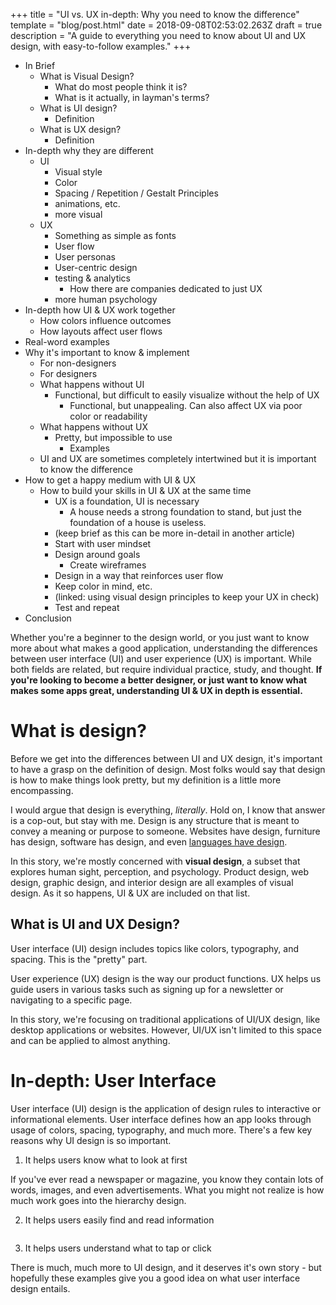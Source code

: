 +++
title = "UI vs. UX in-depth: Why you need to know the difference"
template = "blog/post.html"
date = 2018-09-08T02:53:02.263Z
draft = true
description = "A guide to everything you need to know about UI and UX design, with easy-to-follow examples."
+++
- In Brief
  - What is Visual Design?
    - What do most people think it is?
    - What is it actually, in layman's terms?
  - What is UI design?
    - Definition
  - What is UX design?
    - Definition
- In-depth why they are different
  - UI
    - Visual style
    - Color
    - Spacing / Repetition / Gestalt Principles
    - animations, etc.
    - more visual
  - UX
    - Something as simple as fonts
    - User flow
    - User personas
    - User-centric design
    - testing & analytics
      - How there are companies dedicated to just UX
    - more human psychology
- In-depth how UI & UX work together
  - How colors influence outcomes
  - How layouts affect user flows
- Real-word examples
- Why it's important to know & implement
  - For non-designers
  - For designers
  - What happens without UI
    - Functional, but difficult to easily visualize without the help of UX
      - Functional, but unappealing.  Can also affect UX via poor color or readability
  - What happens without UX
    - Pretty, but impossible to use
      - Examples
  - UI and UX are sometimes completely intertwined but it is important to know the difference
- How to get a happy medium with UI & UX
  - How to build your skills in UI & UX at the same time
    - UX is a foundation, UI is necessary
      - A house needs a strong foundation to stand, but just the foundation of a house is useless.
    - (keep brief as this can be more in-detail in another article)
    - Start with user mindset
    - Design around goals
      - Create wireframes
    - Design in a way that reinforces user flow
    - Keep color in mind, etc.
    - (linked: using visual design principles to keep your UX in check)
    - Test and repeat
- Conclusion

Whether you're a beginner to the design world, or you just want to know more about what makes a good application, understanding the differences between user interface (UI) and user experience (UX) is important.  While both fields are related, but require individual practice, study, and thought.  **If you're looking to become a better designer, or just want to know what makes some apps great, understanding UI & UX in depth is essential.**

# What is design?
Before we get into the differences between UI and UX design, it's important to have a grasp on the definition of design.  Most folks would say that design is how to make things look pretty, but my definition is a little more encompassing.

I would argue that design is everything, *literally*.  Hold on, I know that answer is a cop-out, but stay with me.  Design is any structure that is meant to convey a meaning or purpose to someone.  Websites have design, furniture has design, software has design, and even [languages have design](https://en.wikipedia.org/wiki/Lojban).

In this story, we're mostly concerned with **visual design**, a subset that explores human sight, perception, and psychology.  Product design, web design, graphic design, and interior design are all examples of visual design.  As it so happens, UI & UX are included on that list.

## What is UI and UX Design?
User interface (UI) design includes topics like colors, typography, and spacing.  This is the "pretty" part.

User experience (UX) design is the way our product functions.  UX helps us guide users in various tasks such as signing up for a newsletter or navigating to a specific page.  

In this story, we're focusing on traditional applications of UI/UX design, like desktop applications or websites.  However, UI/UX isn't limited to this space and can be applied to almost anything.

# In-depth: User Interface
User interface (UI) design is the application of design rules to interactive or informational elements.  User interface defines how an app looks through usage of colors, spacing, typography, and much more.  There's a few key reasons why UI design is so important.

1. It helps users know what to look at first

If you've ever read a newspaper or magazine, you know they contain lots of words, images, and even advertisements.  What you might not realize is how much work goes into the hierarchy design.

2. It helps users easily find and read information

![]()

3. It helps users understand what to tap or click

There is much, much more to UI design, and it deserves it's own story - but hopefully these examples give you a good idea on what user interface design entails.



